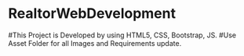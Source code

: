 # RealtorWebDevelopment
#This Project is Developed by using HTML5, CSS, Bootstrap, JS.
#Use Asset Folder for all Images and Requirements update.
